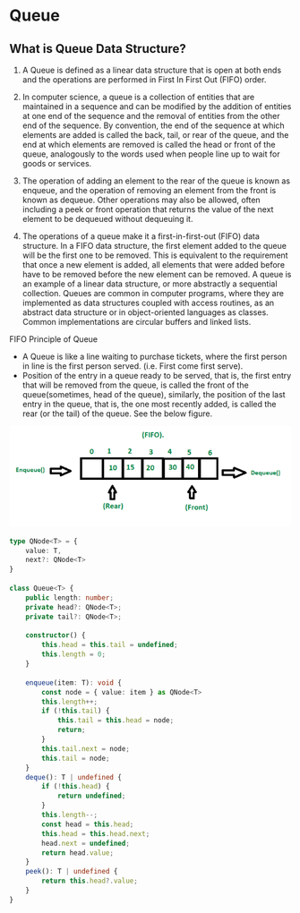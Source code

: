 # Queue

## What is Queue Data Structure?
1. A Queue is defined as a linear data structure that is open at both ends and the operations are performed in First In First Out (FIFO) order.

2. In computer science, a queue is a collection of entities that are maintained in a sequence and can be modified by the addition of entities at one end of the sequence and the removal of entities from the other end of the sequence. By convention, the end of the sequence at which elements are added is called the back, tail, or rear of the queue, and the end at which elements are removed is called the head or front of the queue, analogously to the words used when people line up to wait for goods or services.

3. The operation of adding an element to the rear of the queue is known as enqueue, and the operation of removing an element from the front is known as dequeue. Other operations may also be allowed, often including a peek or front operation that returns the value of the next element to be dequeued without dequeuing it.

4. The operations of a queue make it a first-in-first-out (FIFO) data structure. In a FIFO data structure, the first element added to the queue will be the first one to be removed. This is equivalent to the requirement that once a new element is added, all elements that were added before have to be removed before the new element can be removed. A queue is an example of a linear data structure, or more abstractly a sequential collection. Queues are common in computer programs, where they are implemented as data structures coupled with access routines, as an abstract data structure or in object-oriented languages as classes. Common implementations are circular buffers and linked lists.

FIFO Principle of Queue
- A Queue is like a line waiting to purchase tickets, where the first person in line is the first person served. (i.e. First come first serve).
- Position of the entry in a queue ready to be served, that is, the first entry that will be removed from the queue, is called the front of the queue(sometimes, head of the queue), similarly, the position of the last entry in the queue, that is, the one most recently added, is called the rear (or the tail) of the queue. See the below figure.

![FIFO Property of Queue](../../Images/FIFOPropertyQueue.png)


```typescript
type QNode<T> = {
    value: T,
    next?: QNode<T>
}

class Queue<T> {
    public length: number;
    private head?: QNode<T>;
    private tail?: QNode<T>;

    constructor() {
        this.head = this.tail = undefined;
        this.length = 0;
    }

    enqueue(item: T): void {
        const node = { value: item } as QNode<T>
        this.length++;
        if (!this.tail) {
            this.tail = this.head = node;
            return;
        }
        this.tail.next = node;
        this.tail = node;
    }
    deque(): T | undefined {
        if (!this.head) {
            return undefined;
        }
        this.length--;
        const head = this.head;
        this.head = this.head.next;
        head.next = undefined;
        return head.value;
    }
    peek(): T | undefined {
        return this.head?.value;
    }
}
```
